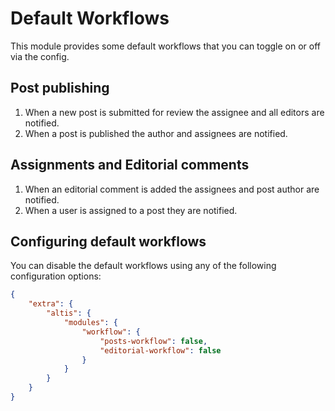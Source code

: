 # Default Workflows

This module provides some default workflows that you can toggle on or off via the config.

## Post publishing

1. When a new post is submitted for review the assignee and all editors are notified.
2. When a post is published the author and assignees are notified.

## Assignments and Editorial comments

1. When an editorial comment is added the assignees and post author are notified.
2. When a user is assigned to a post they are notified.

## Configuring default workflows

You can disable the default workflows using any of the following configuration options:

```json
{
	"extra": {
		"altis": {
			"modules": {
				"workflow": {
					"posts-workflow": false,
					"editorial-workflow": false
				}
			}
		}
	}
}
```
